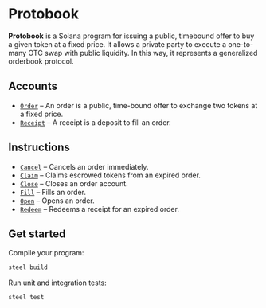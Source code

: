 # Protobook

**Protobook** is a Solana program for issuing a public, timebound offer to buy a given token at a fixed price. It allows a private party to execute a one-to-many OTC swap with public liquidity. In this way, it represents a generalized orderbook protocol.

## Accounts
- [`Order`](api/src/state/order.rs) – An order is a public, time-bound offer to exchange two tokens at a fixed price.
- [`Receipt`](api/src/state/receipt.rs) – A receipt is a deposit to fill an order.

## Instructions
- [`Cancel`](program/src/cancel.rs) – Cancels an order immediately.
- [`Claim`](program/src/claim.rs) – Claims escrowed tokens from an expired order.
- [`Close`](program/src/close.rs) – Closes an order account.
- [`Fill`](program/src/fill.rs) – Fills an order.
- [`Open`](program/src/open.rs) – Opens an order.
- [`Redeem`](program/src/redeem.rs) – Redeems a receipt for an expired order.

## Get started

Compile your program:
```sh
steel build
```

Run unit and integration tests:
```sh
steel test
```
